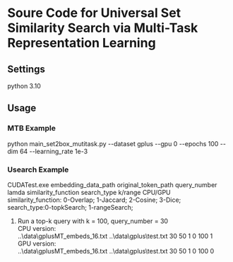 # Soure Code for Universal Set Similarity Search via Multi-Task Representation Learning
## Settings
python 3.10
## Usage
### MTB Example
python main_set2box_mutitask.py --dataset gplus --gpu 0 --epochs 100 --dim 64 --learning_rate 1e-3
### Usearch Example
CUDATest.exe embedding_data_path original_token_path query_number lamda similarity_function search_type k/range CPU/GPU  
similarity_function: 0-Overlap; 1-Jaccard; 2-Cosine; 3-Dice;  
search_type:0-topkSearch; 1-rangeSearch;  
1. Run a top-k query with k = 100, query_number = 30  
CPU version:  
..\data\gplusMT_embeds_16.txt ..\data\gplus\test.txt 30 50 1 0 100 1  
GPU version:  
..\data\gplusMT_embeds_16.txt ..\data\gplus\test.txt 30 50 1 0 100 0  
